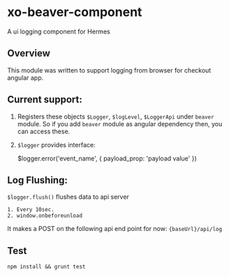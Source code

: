 xo-beaver-component
===================

A ui logging component for Hermes

Overview
---------------------

This module was written to support logging from browser for checkout angular app.

## Current support:

1. Registers these objects `$Logger`, `$logLevel`, `$LoggerApi` under `beaver` module. So if you add `beaver`
module as angular dependency then, you can access these.

2. `$logger` provides interface:

    $logger.error('event_name', {
        payload_prop: 'payload value'
    })


## Log Flushing:

`$logger.flush()` flushes data to api server

    1. Every 10sec.
    2. window.onbeforeunload

It makes a POST on the following api end point for now: `{baseUrl}/api/log`


## Test
 `npm install && grunt test`
